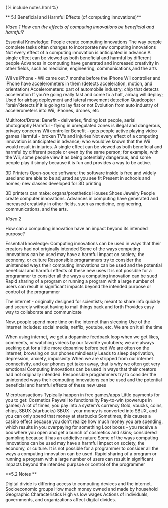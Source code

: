 {% include notes.html %}

** 5.1 Beneficial and Harmful Effects (of computing innovations)**

_Video 1 How can the effects of computing innovations be beneficial and harmful?_

Essential Knowledge: People create computing innovations The way people complete tasks often changes to incorporate new computing innovations Not every effect of a computing innovation is anticipated in advance A single effect can be viewed as both beneficial and harmful by different people Advances in computing have generated and increased creativity in other fields, such as medicine, engineering, communications,and the arts

Wii vs iPhone - Wii came out 7 months before the iPhone Wii controller and iPhone have accelerometers in them (detects acceleration, motion, and orientation) Accelerometers: part of automobile industry; chip that detects acceleration If you’re going really fast and come to a halt, airbag will deploy; Used for airbag deployment and lateral movement detection Quadcopter “brain”detects if it is going to lay flat or not Evolution from auto industry of accelerometers into Wii, iPhones, drones, etc

Multirotor/Drone: Benefit - deliveries, finding lost people, aerial photography Harmful - flying in unregulated zones is illegal and dangerous, privacy concerns Wii controller Benefit - gets people active playing video games Harmful - broken TV’s and injuries Not every effect of a computing innovation is anticipated in advance; who would’ve known that the Wii would result in injuries. A single effect can be viewed as both beneficial and harmful by different people or even by the same person; for example, with the Wii, some people view it as being potentially dangerous, and some people play it simply because it is fun and provides a way to be active.

3D Printers Open-source software; the software inside is free and widely used and are able to be adjusted as you see fit Present in schools and homes; new classes developed for 3D printing

3D printers can make: organs/prosthetics Houses Shoes Jewelry People create computer innovations. Advances in computing have generated and increased creativity in other fields, such as medicine, engineering, communications, and the arts.

_Video 2_

How can a computing innovation have an impact beyond its intended purpose?

Essential knowledge: Computing innovations can be used in ways that their creators had not originally intended Some of the ways computing innovations can be used may have a harmful impact on society, the economy, or culture Responsible programmers try to consider the unintended ways their computing innovations can be used and the potential beneficial and harmful effects of these new uses It is not possible for a programmer to consider all the ways a computing innovation can be sued Rapid sharing of a program or running a program with a large number of users can result in significant impacts beyond the intended purpose or control of the programmer

The internet - originally designed for scientists; meant to share info quickly and securely without having to mail things back and forth Provides easy way to collaborate and communicate

Now, people spend more time on the internet than sleeping Use of the internet includes: social media, netflix, youtube, etc. We are on it all the time

When using internet, we get a dopamine feedback loop when we get likes, comments, or watching videos by our favorite youtubers; we are always seeking out for a little more dopamine before bed We are often on the internet, browsing on our phones mindlessly Leads to sleep deprivation, depression, anxiety, impulsivity When we are stripped from our internet connectivity, and our phones get taken away, that is why we often get very emotional Computing Innovations can be used in ways that their creators had not originally intended. Responsible programmers try to consider the unintended ways their computing innovations can be used and the potential beneficial and harmful effects of these new uses

Microtransactions Typically happen in free games/apps Little payments for you to get: Cosmetics Paywall to functionality Pay-to-win (powerups in games) A lot of times, you pay into a system’s currency Gold, vbucks, coins, chips, SBUX (starbucks) SBUX - your money is converted into SBUX, and you can only spend that money at starbucks Sometimes, this causes a casino effect because you don’t realize how much money you are spending, which results in you overpaying for something Loot boxes - you receive a box where you open and get a bunch of cosmetics and skins; considered gambling because it has an addictive nature Some of the ways computing innovations can be used may have a harmful impact on society, the economy, or culture. It is not possible for a programmer to consider all the ways a computing innovation can be used. Rapid sharing of a program or running a program with a large number of users can result in significant impacts beyond the intended purpsoe or control of the programmer

**5.2 Notes **

Digital divide is differing access to computing devices and the internet. Socioeconomic groups How much money owned and made by household Geographic Characteristics High vs low wages Actions of individuals, governments, and organizations affect digital divides.
